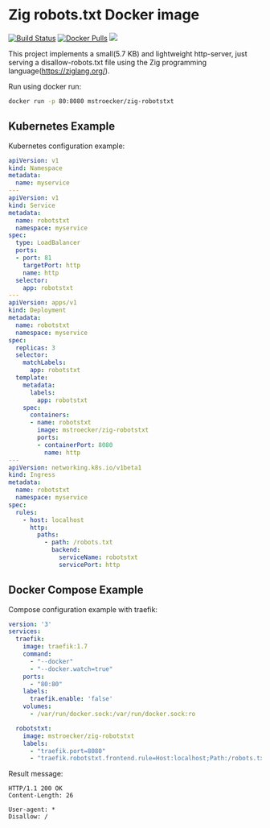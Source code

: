 # Zig robots.txt Docker image

[![Build Status](https://travis-ci.org/mstroecker/zig-robotstxt.svg?branch=master)](https://travis-ci.org/mstroecker/zig-robotstxt)
[![Docker Pulls](https://img.shields.io/docker/pulls/mstroecker/zig-robotstxt)](https://hub.docker.com/r/mstroecker/zig-robotstxt)
[![](https://images.microbadger.com/badges/image/mstroecker/zig-robotstxt.svg)](https://microbadger.com/images/mstroecker/zig-robotstxt "Get your own image badge on microbadger.com")

This project implements a small(5.7 KB) and lightweight http-server, just serving a disallow-robots.txt file using the Zig programming language(https://ziglang.org/).

Run using docker run:

```bash
docker run -p 80:8080 mstroecker/zig-robotstxt
```
## Kubernetes Example

Kubernetes configuration example:

```yaml
apiVersion: v1
kind: Namespace
metadata:
  name: myservice
---
apiVersion: v1
kind: Service
metadata:
  name: robotstxt
  namespace: myservice
spec:
  type: LoadBalancer
  ports:
  - port: 81
    targetPort: http 
    name: http
  selector:
    app: robotstxt
---
apiVersion: apps/v1
kind: Deployment
metadata:
  name: robotstxt
  namespace: myservice
spec:
  replicas: 3
  selector:
    matchLabels:
      app: robotstxt
  template:
    metadata:
      labels:
        app: robotstxt
    spec:
      containers:
      - name: robotstxt
        image: mstroecker/zig-robotstxt
        ports:
        - containerPort: 8080
          name: http
---
apiVersion: networking.k8s.io/v1beta1
kind: Ingress
metadata:
  name: robotstxt
  namespace: myservice
spec:
  rules:
    - host: localhost
      http:
        paths:
          - path: /robots.txt
            backend:
              serviceName: robotstxt
              servicePort: http

```

## Docker Compose Example

Compose configuration example with traefik:

```yaml
version: '3'
services:
  traefik:
    image: traefik:1.7
    command:
      - "--docker"
      - "--docker.watch=true"
    ports:
      - "80:80"
    labels:
      traefik.enable: 'false'
    volumes:
      - /var/run/docker.sock:/var/run/docker.sock:ro

  robotstxt:
    image: mstroecker/zig-robotstxt
    labels:
      - "traefik.port=8080"
      - "traefik.robotstxt.frontend.rule=Host:localhost;Path:/robots.txt"
```

Result message:

```http
HTTP/1.1 200 OK
Content-Length: 26

User-agent: *
Disallow: /

```
